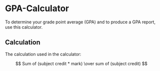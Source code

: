# GPA-Calculator
To determine your grade point average (GPA) and to produce a GPA report, use this calculator.

## Calculation
The calculation used in the calculator:

$$ Sum of (subject credit * mark)  \over sum of (subject credit) $$
